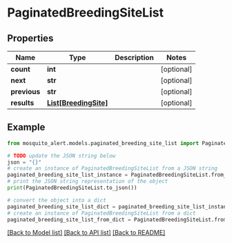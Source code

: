 # PaginatedBreedingSiteList


## Properties

Name | Type | Description | Notes
------------ | ------------- | ------------- | -------------
**count** | **int** |  | [optional] 
**next** | **str** |  | [optional] 
**previous** | **str** |  | [optional] 
**results** | [**List[BreedingSite]**](BreedingSite.md) |  | [optional] 

## Example

```python
from mosquito_alert.models.paginated_breeding_site_list import PaginatedBreedingSiteList

# TODO update the JSON string below
json = "{}"
# create an instance of PaginatedBreedingSiteList from a JSON string
paginated_breeding_site_list_instance = PaginatedBreedingSiteList.from_json(json)
# print the JSON string representation of the object
print(PaginatedBreedingSiteList.to_json())

# convert the object into a dict
paginated_breeding_site_list_dict = paginated_breeding_site_list_instance.to_dict()
# create an instance of PaginatedBreedingSiteList from a dict
paginated_breeding_site_list_from_dict = PaginatedBreedingSiteList.from_dict(paginated_breeding_site_list_dict)
```
[[Back to Model list]](../README.md#documentation-for-models) [[Back to API list]](../README.md#documentation-for-api-endpoints) [[Back to README]](../README.md)


